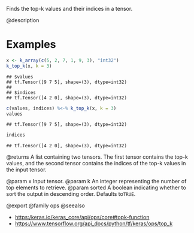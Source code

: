Finds the top-k values and their indices in a tensor.

@description

# Examples

```r
x <- k_array(c(5, 2, 7, 1, 9, 3), "int32")
k_top_k(x, k = 3)
```

```
## $values
## tf.Tensor([9 7 5], shape=(3), dtype=int32)
##
## $indices
## tf.Tensor([4 2 0], shape=(3), dtype=int32)
```


```r
c(values, indices) %<-% k_top_k(x, k = 3)
values
```

```
## tf.Tensor([9 7 5], shape=(3), dtype=int32)
```

```r
indices
```

```
## tf.Tensor([4 2 0], shape=(3), dtype=int32)
```

@returns
A list containing two tensors. The first tensor contains the
top-k values, and the second tensor contains the indices of the
top-k values in the input tensor.

@param x Input tensor.
@param k An integer representing the number of top elements to retrieve.
@param sorted A boolean indicating whether to sort the output in
descending order. Defaults to`TRUE`.

@export
@family ops
@seealso
+ <https:/keras.io/keras_core/api/ops/core#topk-function>
+ <https://www.tensorflow.org/api_docs/python/tf/keras/ops/top_k>
